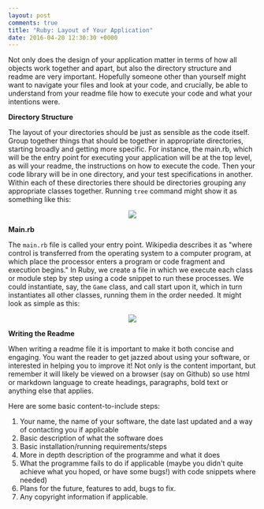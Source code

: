 ```yaml
---
layout: post
comments: true
title: "Ruby: Layout of Your Application"
date: 2016-04-20 12:30:30 +0000
---
```


Not only does the design of your application matter in terms of how all objects work together and apart, but also the directory structure and readme are very important. Hopefully someone other than yourself might want to navigate your files and look at your code, and crucially, be able to understand from your readme file how to execute your code and what your intentions were. 

<strong> Directory Structure </strong>

The layout of your directories should be just as sensible as the code itself. Group together things that should be together in appropriate directories, starting broadly and getting more specific. For instance, the main.rb, which will be the entry point for executing your application will be at the top level, as will your readme, the instructions on how to execute the code. Then your code library will be in one directory, and your test specifications in another. Within each of these directories there should be directories grouping any appropriate classes together. Running `tree` command might show it as something like this:

<p align="center">
<img src="../../../../../../../assets/file_tree_tic_tac.jpg">
</p>

<strong> Main.rb </strong>

The `main.rb` file is called your entry point. Wikipedia describes it as "where control is transferred from the operating system to a computer program, at which place the processor enters a program or code fragment and execution begins." In Ruby, we create a file in which we execute each class or module step by step using a code snippet to run these processes. We could instantiate, say, the `Game` class, and call start upon it, which in turn instantiates all other classes, running them in the order needed. It might look as simple as this:

<p align="center">
<img src="../../../../../../../assets/main_file_tic_tac.jpg">
</p>

<strong> Writing the Readme </strong>

When writing a readme file it is important to make it both concise and engaging. You want the reader to get jazzed about using your software, or interested in helping you to improve it! Not only is the content important, but remember it will likely be viewed on a browser (say on Github) so use html or markdown language to create headings, paragraphs, bold text or anything else that applies.

Here are some basic content-to-include steps:

1. Your name, the name of your software, the date last updated and a way of contacting you if applicable
2. Basic description of what the software does
3. Basic installation/running requirements/steps
4. More in depth description of the programme and what it does
5. What the programme fails to do if applicable (maybe you didn't quite achieve what you hoped, or have some bugs!) with code snippets where needed)
6. Plans for the future, features to add, bugs to fix.
7. Any copyright information if applicable.
